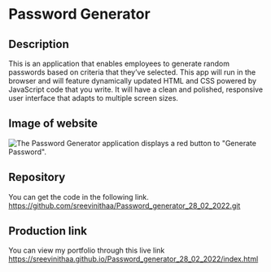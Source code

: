 # Password Generator

## Description
This is an application that enables employees to generate random passwords based on criteria that they’ve selected. This app will run in the browser and will feature dynamically updated HTML and CSS powered by JavaScript code that you write. It will have a clean and polished, responsive user interface that adapts to multiple screen sizes.

## Image of website
![The Password Generator application displays a red button to "Generate Password".](https://sreevinithaa.github.io/Password_generator_28_02_2022/assets/img/screentshot.png)

## Repository

You can get the code in the following link. https://github.com/sreevinithaa/Password_generator_28_02_2022.git

## Production link

You can view my portfolio through this live link https://sreevinithaa.github.io/Password_generator_28_02_2022/index.html